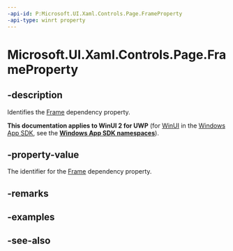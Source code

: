 ```yaml
---
-api-id: P:Microsoft.UI.Xaml.Controls.Page.FrameProperty
-api-type: winrt property
---
```


<!-- Property syntax
public Windows.UI.Xaml.DependencyProperty FrameProperty { get; }
-->

# Microsoft.UI.Xaml.Controls.Page.FrameProperty

## -description
Identifies the [Frame](page_frame.md) dependency property.

**This documentation applies to WinUI 2 for UWP** (for [WinUI](/windows/apps/winui/winui3/) in the [Windows App SDK](/windows/apps/windows-app-sdk/), see the **[Windows App SDK namespaces](/windows/windows-app-sdk/api/winrt/)**).

## -property-value
The identifier for the [Frame](page_frame.md) dependency property.

## -remarks

## -examples

## -see-also
